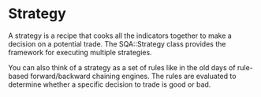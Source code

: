 # Strategy

A strategy is a recipe that cooks all the indicators together to make a decision on a potential trade.  The SQA::Strategy class provides the framework for executing multiple strategies.

You can also think of a strategy as a set of rules like in the old days of rule-based forward/backward chaining engines.  The rules are evaluated to determine whether a specific decision to trade is good or bad.
